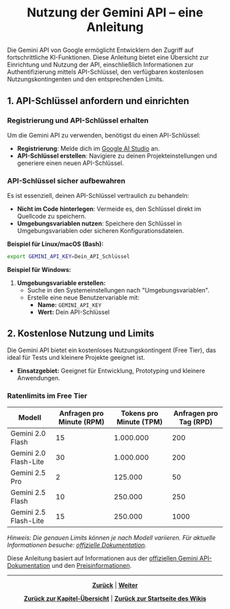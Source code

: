 # <p align="center">Nutzung der Gemini API – eine Anleitung</p>

Die Gemini API von Google ermöglicht Entwicklern den Zugriff auf fortschrittliche KI-Funktionen. Diese Anleitung bietet eine Übersicht zur Einrichtung und Nutzung der API, einschließlich Informationen zur Authentifizierung mittels API-Schlüssel, den verfügbaren kostenlosen Nutzungskontingenten und den entsprechenden Limits.

## 1. API-Schlüssel anfordern und einrichten

### Registrierung und API-Schlüssel erhalten

Um die Gemini API zu verwenden, benötigst du einen API-Schlüssel:

- **Registrierung**: Melde dich im [Google AI Studio](https://aistudio.google.com/) an.
- **API-Schlüssel erstellen**: Navigiere zu deinen Projekteinstellungen und generiere einen neuen API-Schlüssel.

### API-Schlüssel sicher aufbewahren

Es ist essenziell, deinen API-Schlüssel vertraulich zu behandeln:

- **Nicht im Code hinterlegen**: Vermeide es, den Schlüssel direkt im Quellcode zu speichern.
- **Umgebungsvariablen nutzen**: Speichere den Schlüssel in Umgebungsvariablen oder sicheren Konfigurationsdateien.

**Beispiel für Linux/macOS (Bash):**

```bash
export GEMINI_API_KEY=Dein_API_Schlüssel
```

**Beispiel für Windows:**

1. **Umgebungsvariable erstellen:**
   - Suche in den Systemeinstellungen nach "Umgebungsvariablen".
   - Erstelle eine neue Benutzervariable mit:
     - **Name:** `GEMINI_API_KEY`
     - **Wert:** Dein API-Schlüssel

## 2. Kostenlose Nutzung und Limits

Die Gemini API bietet ein kostenloses Nutzungskontingent (Free Tier), das ideal für Tests und kleinere Projekte geeignet ist.

- **Einsatzgebiet:** Geeignet für Entwicklung, Prototyping und kleinere Anwendungen.

### Ratenlimits im Free Tier

| Modell                | Anfragen pro Minute (RPM) | Tokens pro Minute (TPM) | Anfragen pro Tag (RPD) |
|-----------------------|---------------------------|--------------------------|------------------------|
| Gemini 2.0 Flash      | 15                        | 1.000.000                | 200                    |
| Gemini 2.0 Flash-Lite | 30                        | 1.000.000                | 200                    |
| Gemini 2.5 Pro        | 2                         | 125.000                  | 50                     |
| Gemini 2.5 Flash      | 10                        | 250.000                  | 250                    |
| Gemini 2.5 Flash-Lite | 15                        | 250.000                  | 1000                   |

*Hinweis: Die genauen Limits können je nach Modell variieren. Für aktuelle Informationen besuche: [offizielle Dokumentation](https://ai.google.dev/gemini-api/docs/rate-limits?utm_source=chatgpt.com&hl=de#current-rate-limits).*

Diese Anleitung basiert auf Informationen aus der [offiziellen Gemini API-Dokumentation](https://ai.google.dev/gemini-api/docs/api-key?hl=de) und den [Preisinformationen](https://ai.google.dev/gemini-api/docs/pricing?hl=de).

---

<p align="center">
<a href="/docs/04-tools/07-ki/02-llm-mlx/README.md"><strong>Zurück</strong></a> | 
<a href="/docs/05-kommunikation/README.md"><strong>Weiter</strong></a>
</p>

<p align="center">
<a href="/docs/04-tools/07-ki/README.md/#dieses-thema-beinhaltet-folgende-kapitel"><strong>Zurück zur Kapitel-Übersicht</strong></a> | <a href="/docs/00-willkommen/README.md"><strong>Zurück zur Startseite des Wikis</strong></a>
</p>
